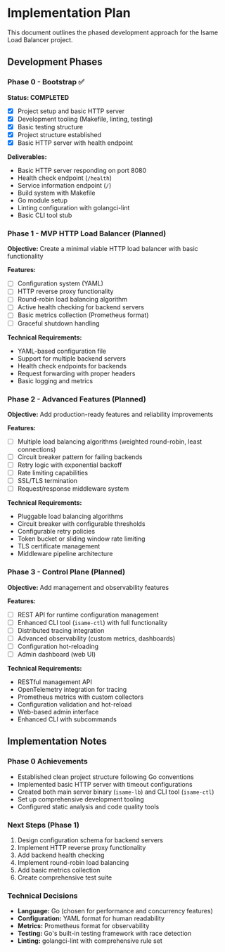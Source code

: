 # Implementation Plan

This document outlines the phased development approach for the Isame Load Balancer project.

## Development Phases

### Phase 0 - Bootstrap ✅

**Status: COMPLETED**

- [x] Project setup and basic HTTP server
- [x] Development tooling (Makefile, linting, testing)
- [x] Basic testing structure
- [x] Project structure established
- [x] Basic HTTP server with health endpoint

**Deliverables:**

- Basic HTTP server responding on port 8080
- Health check endpoint (`/health`)
- Service information endpoint (`/`)
- Build system with Makefile
- Go module setup
- Linting configuration with golangci-lint
- Basic CLI tool stub

### Phase 1 - MVP HTTP Load Balancer (Planned)

**Objective:** Create a minimal viable HTTP load balancer with basic functionality

**Features:**

- [ ] Configuration system (YAML)
- [ ] HTTP reverse proxy functionality
- [ ] Round-robin load balancing algorithm
- [ ] Active health checking for backend servers
- [ ] Basic metrics collection (Prometheus format)
- [ ] Graceful shutdown handling

**Technical Requirements:**

- YAML-based configuration file
- Support for multiple backend servers
- Health check endpoints for backends
- Request forwarding with proper headers
- Basic logging and metrics

### Phase 2 - Advanced Features (Planned)

**Objective:** Add production-ready features and reliability improvements

**Features:**

- [ ] Multiple load balancing algorithms (weighted round-robin, least connections)
- [ ] Circuit breaker pattern for failing backends
- [ ] Retry logic with exponential backoff
- [ ] Rate limiting capabilities
- [ ] SSL/TLS termination
- [ ] Request/response middleware system

**Technical Requirements:**

- Pluggable load balancing algorithms
- Circuit breaker with configurable thresholds
- Configurable retry policies
- Token bucket or sliding window rate limiting
- TLS certificate management
- Middleware pipeline architecture

### Phase 3 - Control Plane (Planned)

**Objective:** Add management and observability features

**Features:**

- [ ] REST API for runtime configuration management
- [ ] Enhanced CLI tool (`isame-ctl`) with full functionality
- [ ] Distributed tracing integration
- [ ] Advanced observability (custom metrics, dashboards)
- [ ] Configuration hot-reloading
- [ ] Admin dashboard (web UI)

**Technical Requirements:**

- RESTful management API
- OpenTelemetry integration for tracing
- Prometheus metrics with custom collectors
- Configuration validation and hot-reload
- Web-based admin interface
- Enhanced CLI with subcommands

## Implementation Notes

### Phase 0 Achievements

- Established clean project structure following Go conventions
- Implemented basic HTTP server with timeout configurations
- Created both main server binary (`isame-lb`) and CLI tool (`isame-ctl`)
- Set up comprehensive development tooling
- Configured static analysis and code quality tools

### Next Steps (Phase 1)

1. Design configuration schema for backend servers
2. Implement HTTP reverse proxy functionality
3. Add backend health checking
4. Implement round-robin load balancing
5. Add basic metrics collection
6. Create comprehensive test suite

### Technical Decisions

- **Language:** Go (chosen for performance and concurrency features)
- **Configuration:** YAML format for human readability
- **Metrics:** Prometheus format for observability
- **Testing:** Go's built-in testing framework with race detection
- **Linting:** golangci-lint with comprehensive rule set
